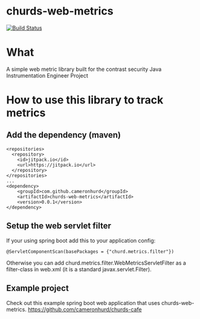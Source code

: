 # churds-web-metrics
[![Build Status](https://travis-ci.com/cameronhurd/churds-web-metrics.svg?branch=master)](https://travis-ci.com/cameronhurd/churds-web-metrics)

# What
A simple web metric library built for the contrast security Java Instrumentation Engineer Project

# How to use this library to track metrics
## Add the dependency (maven)
```
<repositories>
  <repository>
    <id>jitpack.io</id>
    <url>https://jitpack.io</url>
  </repository>
</repositories>
... 
<dependency>
    <groupId>com.github.cameronhurd</groupId>
    <artifactId>churds-web-metrics</artifactId>
    <version>0.0.1</version>
</dependency>
```
## Setup the web servlet filter
If your using spring boot add this to your application config:
```
@ServletComponentScan(basePackages = {"churd.metrics.filter"})
```
Otherwise you can add churd.metrics.filter.WebMetricsServletFilter as a filter-class in web.xml (it is a standard javax.servlet.Filter).

## Example project
Check out this example spring boot web application that uses churds-web-metrics. 
https://github.com/cameronhurd/churds-cafe

